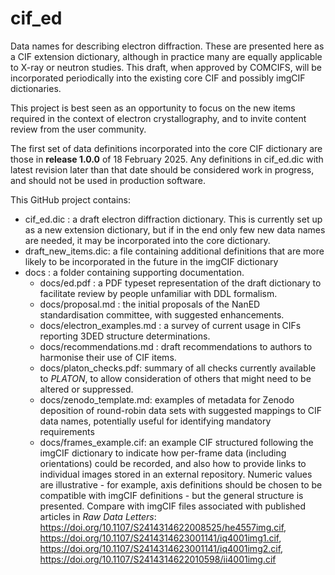 # cif_ed

Data names for describing electron diffraction. These are presented here as a CIF extension dictionary, although in practice many are equally applicable to X-ray or neutron studies. This draft, when approved by COMCIFS, will be incorporated periodically into the existing core CIF and possibly imgCIF dictionaries.

This project is best seen as an opportunity to focus on the new items required in the context of electron crystallography, and to invite content review from the user community.

The first set of data definitions incorporated into the core CIF dictionary are those in **release 1.0.0** of 18 February 2025. Any definitions in cif_ed.dic with latest revision later than that date should be considered work in progress, and should not be used in production software.


This GitHub project contains:

* cif_ed.dic : a draft electron diffraction dictionary. This is currently set up as a new extension dictionary, but if in the end only few new data names are needed, it may be incorporated into the core dictionary.
* draft_new_items.dic: a file containing additional definitions that are more likely to be incorporated in the future in the imgCIF dictionary 
* docs : a folder containing supporting documentation.
  * docs/ed.pdf : a PDF typeset representation of the draft dictionary to facilitate review by people unfamiliar with DDL formalism.
  * docs/proposal.md : the initial proposals of the NanED standardisation committee, with suggested enhancements.
  * docs/electron_examples.md : a survey of current usage in CIFs reporting 3DED structure determinations.
  * docs/recommendations.md : draft recommendations to authors to harmonise their use of CIF items.
  * docs/platon_checks.pdf: summary of all checks currently available to _PLATON_, to allow consideration of others that might need to be altered or suppressed.
  * docs/zenodo_template.md: examples of metadata for Zenodo deposition of round-robin data sets with suggested mappings to CIF data names, potentially useful for identifying mandatory requirements
  * docs/frames_example.cif: an example CIF structured following the imgCIF dictionary to indicate how per-frame data (including orientations) could be recorded, and also how to provide links to individual images stored in an external repository. Numeric values are illustrative - for example, axis definitions should be chosen to be compatible with imgCIF definitions - but the general structure is presented. Compare with imgCIF files associated with published articles in *Raw Data Letters*: https://doi.org/10.1107/S2414314622008525/he4557img.cif, 
https://doi.org/10.1107/S2414314623001141/iq4001img1.cif,
https://doi.org/10.1107/S2414314623001141/iq4001img2.cif,
https://doi.org/10.1107/S2414314622010598/ii4001img.cif
